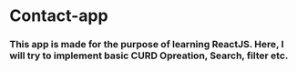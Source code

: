 # Contact-app
### This app is made for the purpose of learning ReactJS. Here, I will try to implement basic CURD Opreation, Search, filter etc.

